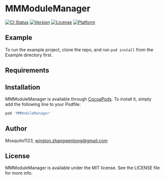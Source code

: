# MMModuleManager

[![CI Status](https://img.shields.io/travis/Mosquito1123/MMModuleManager.svg?style=flat)](https://travis-ci.org/Mosquito1123/MMModuleManager)
[![Version](https://img.shields.io/cocoapods/v/MMModuleManager.svg?style=flat)](https://cocoapods.org/pods/MMModuleManager)
[![License](https://img.shields.io/cocoapods/l/MMModuleManager.svg?style=flat)](https://cocoapods.org/pods/MMModuleManager)
[![Platform](https://img.shields.io/cocoapods/p/MMModuleManager.svg?style=flat)](https://cocoapods.org/pods/MMModuleManager)

## Example

To run the example project, clone the repo, and run `pod install` from the Example directory first.

## Requirements

## Installation

MMModuleManager is available through [CocoaPods](https://cocoapods.org). To install
it, simply add the following line to your Podfile:

```ruby
pod 'MMModuleManager'
```

## Author

Mosquito1123, winston.zhangwentong@gmail.com

## License

MMModuleManager is available under the MIT license. See the LICENSE file for more info.
